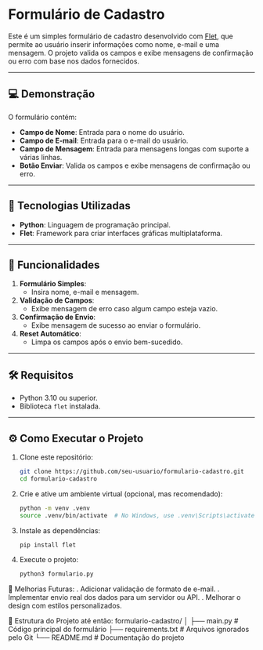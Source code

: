# Formulário de Cadastro

Este é um simples formulário de cadastro desenvolvido com [Flet](https://flet.dev/), que permite ao usuário inserir informações como nome, e-mail e uma mensagem. O projeto valida os campos e exibe mensagens de confirmação ou erro com base nos dados fornecidos.

---

## 💻 Demonstração

O formulário contém:
- **Campo de Nome**: Entrada para o nome do usuário.
- **Campo de E-mail**: Entrada para o e-mail do usuário.
- **Campo de Mensagem**: Entrada para mensagens longas com suporte a várias linhas.
- **Botão Enviar**: Valida os campos e exibe mensagens de confirmação ou erro.

---

## 🚀 Tecnologias Utilizadas

- **Python**: Linguagem de programação principal.
- **Flet**: Framework para criar interfaces gráficas multiplataforma.

---

## 🎯 Funcionalidades

1. **Formulário Simples**:
   - Insira nome, e-mail e mensagem.
2. **Validação de Campos**:
   - Exibe mensagem de erro caso algum campo esteja vazio.
3. **Confirmação de Envio**:
   - Exibe mensagem de sucesso ao enviar o formulário.
4. **Reset Automático**:
   - Limpa os campos após o envio bem-sucedido.

---

## 🛠️ Requisitos

- Python 3.10 ou superior.
- Biblioteca `flet` instalada.

---

## ⚙️ Como Executar o Projeto

1. Clone este repositório:
   ```bash
   git clone https://github.com/seu-usuario/formulario-cadastro.git
   cd formulario-cadastro
4. Crie e ative um ambiente virtual (opcional, mas recomendado):
    ```bash
   python -m venv .venv
   source .venv/bin/activate  # No Windows, use .venv\Scripts\activate
5. Instale as dependências:
    ```bash
   pip install flet
6. Execute o projeto:
    ```bash
   python3 formulario.py

📖 Melhorias Futuras:
. Adicionar validação de formato de e-mail.
. Implementar envio real dos dados para um servidor ou API.
. Melhorar o design com estilos personalizados.

📂 Estrutura do Projeto até então:
formulario-cadastro/
│
├── main.py           # Código principal do formulário
├── requirements.txt  # Arquivos ignorados pelo Git
└── README.md         # Documentação do projeto
